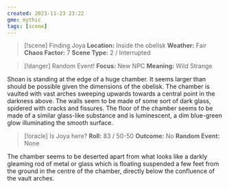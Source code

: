 ```yaml
---
created: 2023-11-23 23:22
gme: mythic
tags: [scene]
---
```

> [!scene] Finding Joya
> **Location:** Inside the obelisk
> **Weather:** Fair
> **Chaos Factor:** 7
> **Scene Type:** 2 / Interrupted

> [!danger] Random Event! 
> **Focus:** New NPC
> **Meaning:**  Wild Strange

Shoan is standing at the edge of a huge chamber. It seems larger than should be possible given the dimensions of the obelisk. The chamber is vaulted with vast arches sweeping upwards towards a central point in the darkness above. The walls seem to be made of some sort of dark glass, spidered with cracks and fissures. The floor of the chamber seems to be made of a similar glass-like substance and is luminescent, a dim blue-green glow illuminating the smooth surface.

> [!oracle] Is Joya here?
> **Roll:** 83 / 50-50
> **Outcome:** No
> **Random Event:** None

The chamber seems to be deserted apart from what looks like a darkly gleaming rod of metal or glass which is floating suspended a few feet from the ground in the centre of the chamber, directly below the confluence of the vault arches.